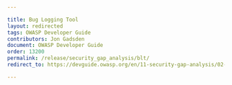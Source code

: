 ```yaml
---

title: Bug Logging Tool
layout: redirected
tags: OWASP Developer Guide
contributors: Jon Gadsden
document: OWASP Developer Guide
order: 13200
permalink: /release/security_gap_analysis/blt/
redirect_to: https://devguide.owasp.org/en/11-security-gap-analysis/02-blt/

---
```

